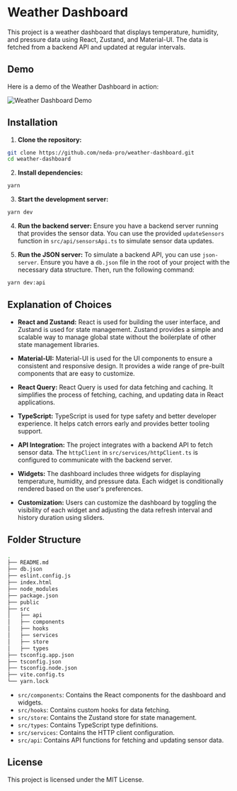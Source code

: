 # Weather Dashboard

This project is a weather dashboard that displays temperature, humidity, and pressure data using React, Zustand, and Material-UI. The data is fetched from a backend API and updated at regular intervals.

## Demo

Here is a demo of the Weather Dashboard in action:

![Weather Dashboard Demo](src/assets/recording.gif)

## Installation

1. **Clone the repository:**

```sh
git clone https://github.com/neda-pro/weather-dashboard.git
cd weather-dashboard
```

2. **Install dependencies:**

```sh
yarn
```

3. **Start the development server:**

```sh
yarn dev
```

4. **Run the backend server:**
   Ensure you have a backend server running that provides the sensor data. You can use the provided `updateSensors` function in `src/api/sensorsApi.ts` to simulate sensor data updates.

5. **Run the JSON server:**
   To simulate a backend API, you can use `json-server`. Ensure you have a `db.json` file in the root of your project with the necessary data structure. Then, run the following command:

```sh
yarn dev:api
```

## Explanation of Choices

- **React and Zustand:** React is used for building the user interface, and Zustand is used for state management. Zustand provides a simple and scalable way to manage global state without the boilerplate of other state management libraries.
- **Material-UI:** Material-UI is used for the UI components to ensure a consistent and responsive design. It provides a wide range of pre-built components that are easy to customize.

- **React Query:** React Query is used for data fetching and caching. It simplifies the process of fetching, caching, and updating data in React applications.

- **TypeScript:** TypeScript is used for type safety and better developer experience. It helps catch errors early and provides better tooling support.

- **API Integration:** The project integrates with a backend API to fetch sensor data. The `httpClient` in `src/services/httpClient.ts` is configured to communicate with the backend server.

- **Widgets:** The dashboard includes three widgets for displaying temperature, humidity, and pressure data. Each widget is conditionally rendered based on the user's preferences.

- **Customization:** Users can customize the dashboard by toggling the visibility of each widget and adjusting the data refresh interval and history duration using sliders.

## Folder Structure

```sh
.
├── README.md
├── db.json
├── eslint.config.js
├── index.html
├── node_modules
├── package.json
├── public
├── src
│   ├── api
│   ├── components
│   ├── hooks
│   ├── services
│   ├── store
│   ├── types
├── tsconfig.app.json
├── tsconfig.json
├── tsconfig.node.json
├── vite.config.ts
└── yarn.lock
```

- `src/components`: Contains the React components for the dashboard and widgets.
- `src/hooks`: Contains custom hooks for data fetching.
- `src/store`: Contains the Zustand store for state management.
- `src/types`: Contains TypeScript type definitions.
- `src/services`: Contains the HTTP client configuration.
- `src/api`: Contains API functions for fetching and updating sensor data.

## License

This project is licensed under the MIT License.
